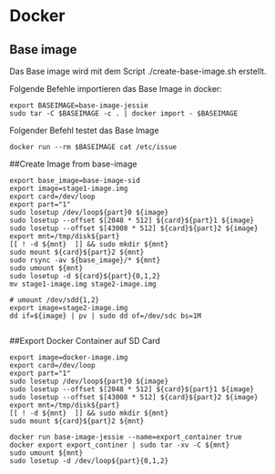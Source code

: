

# Docker
## Base image

Das Base image wird mit dem Script ./create-base-image.sh erstellt.

Folgende Befehle importieren das Base Image in docker:

```
export BASEIMAGE=base-image-jessie
sudo tar -C $BASEIMAGE -c . | docker import - $BASEIMAGE
```

Folgender Befehl testet das Base Image

```
docker run --rm $BASEIMAGE cat /etc/issue
```


##Create Image from base-image

```
export base_image=base-image-sid
export image=stage1-image.img
export card=/dev/loop
export part="1"
sudo losetup /dev/loop${part}0 ${image}
sudo losetup --offset $[2048 * 512] ${card}${part}1 ${image}
sudo losetup --offset $[43008 * 512] ${card}${part}2 ${image}
export mnt=/tmp/disk${part}
[[ ! -d ${mnt}  ]] && sudo mkdir ${mnt}
sudo mount ${card}${part}2 ${mnt}
sudo rsync -av ${base_image}/* ${mnt}
sudo umount ${mnt}
sudo losetup -d ${card}${part}{0,1,2}
mv stage1-image.img stage2-image.img
```

```
# umount /dev/sdd{1,2}
export image=stage2-image.img
dd if=${image} | pv | sudo dd of=/dev/sdc bs=1M
```

```
```

##Export Docker Container auf SD Card

```
export image=docker-image.img
export card=/dev/loop
export part="1"
sudo losetup /dev/loop${part}0 ${image}
sudo losetup --offset $[2048 * 512] ${card}${part}1 ${image}
sudo losetup --offset $[43008 * 512] ${card}${part}2 ${image}
export mnt=/tmp/disk${part}
[[ ! -d ${mnt}  ]] && sudo mkdir ${mnt}
sudo mount ${card}${part}2 ${mnt}
```

```
docker run base-image-jessie --name=export_container true
docker export export_continer | sudo tar -xv -C ${mnt}
sudo umount ${mnt}
sudo losetup -d /dev/loop${part}{0,1,2}
```


